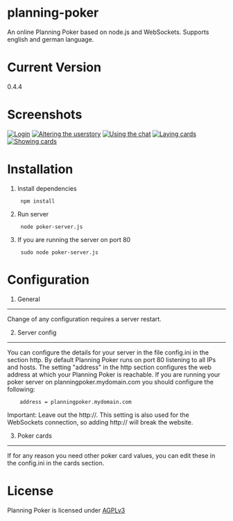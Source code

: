 planning-poker
==============
An online Planning Poker based on node.js and WebSockets. Supports english and german language.

Current Version
===============
0.4.4


Screenshots
===========
[![Login](https://github.com/djungowski/planning-poker/raw/master/misc/screenshot-1.png)](https://github.com/djungowski/planning-poker/raw/master/misc/screenshot-1.png)
[![Altering the userstory](https://github.com/djungowski/planning-poker/raw/master/misc/screenshot-3.png)](https://github.com/djungowski/planning-poker/raw/master/misc/screenshot-3.png)
[![Using the chat](https://github.com/djungowski/planning-poker/raw/master/misc/screenshot-4.png)](https://github.com/djungowski/planning-poker/raw/master/misc/screenshot-4.png)
[![Laying cards](https://github.com/djungowski/planning-poker/raw/master/misc/screenshot-5.png)](https://github.com/djungowski/planning-poker/raw/master/misc/screenshot-5.png)
[![Showing cards](https://github.com/djungowski/planning-poker/raw/master/misc/screenshot-6.png)](https://github.com/djungowski/planning-poker/raw/master/misc/screenshot-6.png)


Installation
============
1. Install dependencies

		npm install

2. Run server

		node poker-server.js

3. If you are running  the server on port 80

		sudo node poker-server.js


Configuration
=============
1. General
------
Change of any configuration requires a server restart.

2. Server config
----------------
You can configure the details for your server in the file config.ini in the section http. By default Planning Poker runs on port 80 listening to all IPs and hosts. The setting "address" in the http section configures the web address at which your Planning Poker is reachable. If you are running your poker server on planningpoker.mydomain.com you should configure the following:

		address = planningpoker.mydomain.com

Important: Leave out the http://. This setting is also used for the WebSockets connection, so adding http:// will break the website.

3. Poker cards
--------------
If for any reason you need other poker card values, you can edit these in the config.ini in the cards section.


License
=======
Planning Poker is licensed under [AGPLv3](http://www.gnu.org/licenses/agpl-3.0.html)
